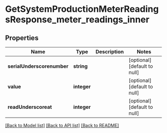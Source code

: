 # GetSystemProductionMeterReadingsResponse_meter_readings_inner

## Properties
Name | Type | Description | Notes
------------ | ------------- | ------------- | -------------
**serialUnderscorenumber** | **string** |  | [optional] [default to null]
**value** | **integer** |  | [optional] [default to null]
**readUnderscoreat** | **integer** |  | [optional] [default to null]

[[Back to Model list]](../README.md#documentation-for-models) [[Back to API list]](../README.md#documentation-for-api-endpoints) [[Back to README]](../README.md)


